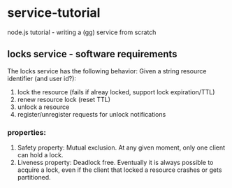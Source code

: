 # service-tutorial
node.js tutorial - writing a (gg) service from scratch

## locks service - software requirements
The locks service has the following behavior:
Given a string resource identifier (and user id?):
1. lock the resource (fails if alreay locked, support lock expiration/TTL)
2. renew resource lock (reset TTL)
3. unlock a resource
4. register/unregister requests for unlock notifications

### properties:
1. Safety property: Mutual exclusion. At any given moment, only one client can hold a lock.
2. Liveness property: Deadlock free. Eventually it is always possible to acquire a lock, even if the client that locked a resource crashes or gets partitioned.
